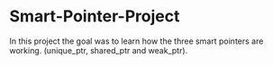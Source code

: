 # Smart-Pointer-Project
In this project the goal was to learn how the three smart pointers are working. (unique_ptr, shared_ptr and weak_ptr).
